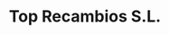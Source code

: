 ---
title: "Top Recambios S.L."
url: /valencia/top-recambios-s-l/
shop: reparación de automóviles
---